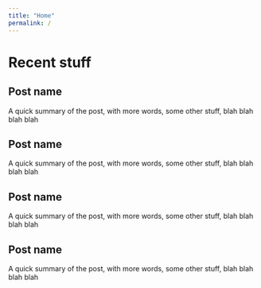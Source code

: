 ```yaml
---
title: "Home"
permalink: /
---
```


# Recent stuff

## Post name
A quick summary of the post, with more words, some other stuff, blah blah blah blah

## Post name
A quick summary of the post, with more words, some other stuff, blah blah blah blah

## Post name
A quick summary of the post, with more words, some other stuff, blah blah blah blah

## Post name
A quick summary of the post, with more words, some other stuff, blah blah blah blah

